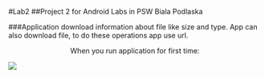 #Lab2
##Project 2 for Android Labs in PSW Biala Podlaska

###Application download information about file like size and type. App can also download file, to do these operations app use url.

<div>
<p align="center">When you run application for first time:</p>
<img src="https://cloud.githubusercontent.com/assets/17574275/21521162/b4c28a58-ccfa-11e6-8658-4df1bcf8ead9.png" align="center"/>
</div>
